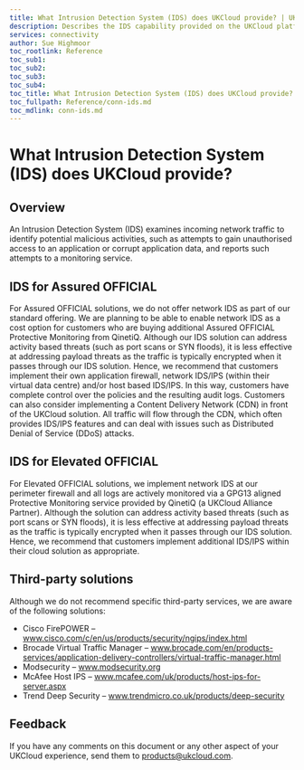 ```yaml
---
title: What Intrusion Detection System (IDS) does UKCloud provide? | UKCloud Ltd
description: Describes the IDS capability provided on the UKCloud platform
services: connectivity
author: Sue Highmoor
toc_rootlink: Reference
toc_sub1: 
toc_sub2:
toc_sub3:
toc_sub4:
toc_title: What Intrusion Detection System (IDS) does UKCloud provide?
toc_fullpath: Reference/conn-ids.md
toc_mdlink: conn-ids.md
---
```


# What Intrusion Detection System (IDS) does UKCloud provide?

## Overview

An Intrusion Detection System (IDS) examines incoming network traffic to identify potential malicious activities, such as attempts to gain unauthorised access to an application or corrupt application data, and reports such attempts to a monitoring service.

## IDS for Assured OFFICIAL

For Assured OFFICIAL solutions, we do not offer network IDS as part of our standard offering. We are planning to be able to enable network IDS as a cost option for customers who are buying additional Assured OFFICIAL Protective Monitoring from QinetiQ. Although our IDS solution can address activity based threats (such as port scans or SYN floods), it is less effective at addressing payload threats as the traffic is typically encrypted when it passes through our IDS solution. Hence, we recommend that customers implement their own application firewall, network IDS/IPS (within their virtual data centre) and/or host based IDS/IPS. In this way, customers have complete control over the policies and the resulting audit logs. Customers can also consider implementing a Content Delivery Network (CDN) in front of the UKCloud solution. All traffic will flow through the CDN, which often provides IDS/IPS features and can deal with issues such as Distributed Denial of Service (DDoS) attacks.

## IDS for Elevated OFFICIAL

For Elevated OFFICIAL solutions, we implement network IDS at our perimeter firewall and all logs are actively monitored via a GPG13 aligned Protective Monitoring service provided by QinetiQ (a UKCloud Alliance Partner). Although the solution can address activity based threats (such as port scans or SYN floods), it is less effective at addressing payload threats as the traffic is typically encrypted when it passes through our IDS solution. Hence, we recommend that customers implement additional IDS/IPS within their cloud solution as appropriate.

## Third-party solutions

Although we do not recommend specific third-party services, we are aware of the following solutions:

- Cisco FirePOWER – www.cisco.com/c/en/us/products/security/ngips/index.html
- Brocade Virtual Traffic Manager – www.brocade.com/en/products-services/application-delivery-controllers/virtual-traffic-manager.html
- Modsecurity – www.modsecurity.org
- McAfee Host IPS – www.mcafee.com/uk/products/host-ips-for-server.aspx
- Trend Deep Security – www.trendmicro.co.uk/products/deep-security

## Feedback

If you have any comments on this document or any other aspect of your UKCloud experience, send them to <products@ukcloud.com>.
